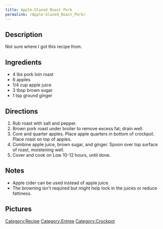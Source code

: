 ```yaml
---
title: Apple-Glazed Roast Pork
permalink: /Apple-Glazed_Roast_Pork/
---
```


Description
-----------

Not sure where I got this recipe from.

Ingredients
-----------

-   4 lbs pork loin roast
-   6 apples
-   1/4 cup apple juice
-   3 tbsp brown sugar
-   1 tsp ground ginger

Directions
----------

1.  Rub roast with salt and pepper.
2.  Brown pork roast under broiler to remove excess fat; drain well.
3.  Core and quarter apples. Place apple quarters in bottom of crockpot. Place roast on top of apples.
4.  Combine apple juice, brown sugar, and ginger. Spoon over top surface of roast, moistening well.
5.  Cover and cook on Low 10-12 hours, until done.

Notes
-----

-   Apple cider can be used instead of apple juice.
-   The browning isn't required but might help lock in the juices or reduce fattiness.

Pictures
--------

[Category:Recipe](/Category:Recipe "wikilink") [Category:Entree](/Category:Entree "wikilink") [Category:Crockpot](/Category:Crockpot "wikilink")
